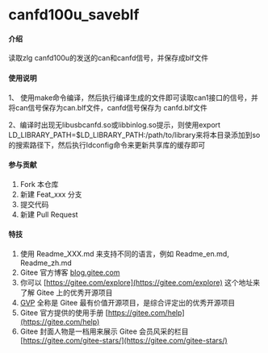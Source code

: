 # canfd100u_saveblf

#### 介绍
读取zlg canfd100u的发送的can和canfd信号，并保存成blf文件


#### 使用说明
 1、 使用make命令编译，然后执行编译生成的文件即可读取can1接口的信号，并将can信号保存为can.blf文件，canfd信号保存为 canfd.blf文件

 2、编译时出现无libusbcanfd.so或libbinlog.so提示，则使用export LD_LIBRARY_PATH=$LD_LIBRARY_PATH:/path/to/library来将本目录添加到so的搜索路径下，然后执行ldconfig命令来更新共享库的缓存即可

#### 参与贡献

1.  Fork 本仓库
2.  新建 Feat_xxx 分支
3.  提交代码
4.  新建 Pull Request


#### 特技

1.  使用 Readme\_XXX.md 来支持不同的语言，例如 Readme\_en.md, Readme\_zh.md
2.  Gitee 官方博客 [blog.gitee.com](https://blog.gitee.com)
3.  你可以 [https://gitee.com/explore](https://gitee.com/explore) 这个地址来了解 Gitee 上的优秀开源项目
4.  [GVP](https://gitee.com/gvp) 全称是 Gitee 最有价值开源项目，是综合评定出的优秀开源项目
5.  Gitee 官方提供的使用手册 [https://gitee.com/help](https://gitee.com/help)
6.  Gitee 封面人物是一档用来展示 Gitee 会员风采的栏目 [https://gitee.com/gitee-stars/](https://gitee.com/gitee-stars/)
